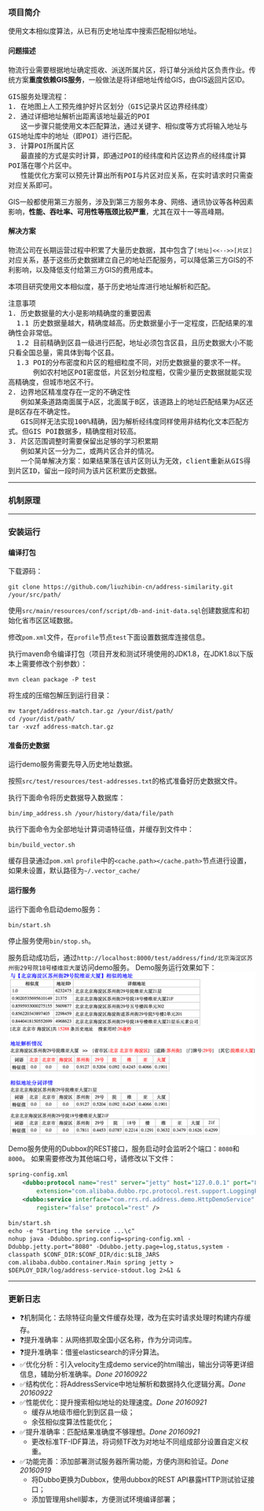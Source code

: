 ### 项目简介
使用文本相似度算法，从已有历史地址库中搜索匹配相似地址。<br>

#### 问题描述
物流行业需要根据地址确定揽收、派送所属片区，将订单分派给片区负责作业。传统方案**重度依赖GIS服务**，一般做法是将详细地址传给GIS，由GIS返回片区ID。

<pre style="white-space:pre-wrap; word-wrap:break-word;">GIS服务处理流程：
1. 在地图上人工预先维护好片区划分（GIS记录片区边界经纬度）
2. 通过详细地址解析出距离该地址最近的POI
   这一步骤只能使用文本匹配算法，通过关键字、相似度等方式将输入地址与GIS地址库中的地址（即POI）进行匹配。
3. 计算POI所属片区
   最直接的方式是实时计算，即通过POI的经纬度和片区边界点的经纬度计算POI落在哪个片区中。
   性能优化方案可以预先计算出所有POI与片区对应关系，在实时请求时只需查对应关系即可。
</pre>

GIS一般都使用第三方服务，涉及到第三方服务本身、网络、通讯协议等各种因素影响，**性能、吞吐率、可用性等瓶颈比较严重**，尤其在双十一等高峰期。

#### 解决方案
物流公司在长期运营过程中积累了大量历史数据，其中包含了```[地址]<<-->>[片区]```对应关系，基于这些历史数据建立自己的地址匹配服务，可以降低第三方GIS的不利影响，以及降低支付给第三方GIS的费用成本。

本项目研究使用文本相似度，基于历史地址库进行地址解析和匹配。

<pre style="white-space:pre-wrap; word-wrap:break-word;">
注意事项
1. 历史数据量的大小是影响精确度的重要因素
  1.1 历史数据量越大，精确度越高。历史数据量小于一定程度，匹配结果的准确性会非常低。
  1.2 目前精确到区县一级进行匹配，地址必须包含区县，且历史数据大小不能只看全国总量，需具体到每个区县。
  1.3 POI的分布密度和片区的粗细粒度不同，对历史数据量的要求不一样。
      例如农村地区POI密度低，片区划分粒度粗，仅需少量历史数据就能实现高精确度，但城市地区不行。
2. 边界地区精准度存在一定的不确定性
   例如某条道路南面属于A区，北面属于B区，该道路上的地址匹配结果为A区还是B区存在不确定性。
   GIS同样无法实现100%精确，因为解析经纬度同样使用非结构化文本匹配方式。但GIS POI数据多，精确度相对较高。
3. 片区范围调整时需要保留出足够的学习积累期
   例如某片区一分为二，或两片区合并的情况。
   一个简单解决方案：如果结果落在该片区则认为无效，client重新从GIS得到片区ID，留出一段时间为该片区积累历史数据。
</pre>


-------------------------------------------------------------------------
### 机制原理


-------------------------------------------------------------------------
### 安装运行
#### 编译打包
下载源码：
```shell
git clone https://github.com/liuzhibin-cn/address-similarity.git /your/src/path/
```

使用`src/main/resources/conf/script/db-and-init-data.sql`创建数据库和初始化省市区区域数据。

修改`pom.xml`文件，在`profile`节点`test`下面设置数据库连接信息。

执行maven命令编译打包（项目开发和测试环境使用的JDK1.8，在JDK1.8以下版本上需要修改个别参数）：
```shell
mvn clean package -P test
```

将生成的压缩包解压到运行目录：
```shell
mv target/address-match.tar.gz /your/dist/path/
cd /your/dist/path/
tar -xvzf address-match.tar.gz
```

#### 准备历史数据
运行demo服务需要先导入历史地址数据。

按照`src/test/resources/test-addresses.txt`的格式准备好历史数据文件。

执行下面命令将历史数据导入数据库：
```shell
bin/imp_address.sh /your/history/data/file/path
```

执行下面命令为全部地址计算词语特征值，并缓存到文件中：
```shell
bin/build_vector.sh
```
缓存目录通过`pom.xml` `profile`中的`<cache.path></cache.path>`节点进行设置，如果未设置，默认路径为`~/.vector_cache/`

#### 运行服务
运行下面命令启动demo服务：
```shell
bin/start.sh
```
停止服务使用`bin/stop.sh`。

服务启动成功后，通过`http://localhost:8000/test/address/find/北京海淀区苏州街29号院18号楼维亚大厦`访问demo服务。
Demo服务运行效果如下：
![使用相似度搜索匹配地址Demo Service](demo-service-screen.png)

Demo服务使用的Dubbox的REST接口，服务启动时会监听2个端口：`8080`和`8000`。
如果需要修改为其他端口号，请修改以下文件：
```xml
spring-config.xml
	<dubbo:protocol name="rest" server="jetty" host="127.0.0.1" port="8000" contextpath="test"
		extension="com.alibaba.dubbo.rpc.protocol.rest.support.LoggingFilter" />
	<dubbo:service interface="com.rrs.rd.address.demo.HttpDemoService" ref="demoService" 
		register="false" protocol="rest" />
```

```shell
bin/start.sh
echo -e "Starting the service ...\c"
nohup java -Ddubbo.spring.config=spring-config.xml -Ddubbp.jetty.port="8080" -Ddubbo.jetty.page=log,status,system -classpath $CONF_DIR:$CONF_DIR/dic:$LIB_JARS com.alibaba.dubbo.container.Main spring jetty > $DEPLOY_DIR/log/address-service-stdout.log 2>&1 &
```

-------------------------------------------------------------------------
### 更新日志
* ❓机制简化：去除特征向量文件缓存处理，改为在实时请求处理时构建内存缓存。
* ❓提升准确率：从网络抓取全国小区名称，作为分词词库。
* ❓提升准确率：借鉴elasticsearch的评分算法。
* ✅优化分析：引入velocity生成demo service的html输出，输出分词等更详细信息，辅助分析准确率。_Done 20160922_
* ✅结构优化：将AddressService中地址解析和数据持久化逻辑分离。_Done 20160922_
* ✅性能优化：提升搜索相似地址的处理速度。_Done 20160921_
    * 缓存从地级市细化到到区县一级；
    * 余弦相似度算法性能优化；
* ✅提升准确率：匹配结果准确度不够理想。_Done 20160921_
	* 更改标准TF-IDF算法，将词频TF改为对地址不同组成部分设置自定义权重。
* ✅功能完善：添加部署测试服务器所需功能，方便内测和验证。_Done 20160919_
    * 将Dubbo更换为Dubbox，使用dubbox的REST API暴露HTTP测试验证接口；
    * 添加管理用shell脚本，方便测试环境编译部署；